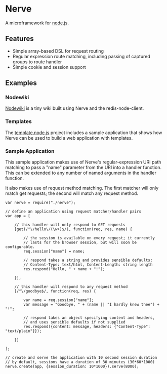 # Nerve

A microframework for [node.js](http://nodejs.org).

## Features

* Simple array-based DSL for request routing
* Regular expression route matching, including passing of captured groups to route handler
* Simple cookie and session support

## Examples

### Nodewiki

[Nodewiki](http://github.com/gjritter/nodewiki) is a tiny wiki built using Nerve and the redis-node-client.

### Templates

The [template.node.js](http://github.com/jazzychad/template.node.js) project includes a sample application that shows how Nerve can be used to build a web application with templates.

### Sample Application

This sample application makes use of Nerve's regular-expression URI path matching to pass a "name" parameter from the URI into a handler function. This can be extended to any number of named arguments in the handler function.

It also makes use of request method matching. The first matcher will only match get requests; the second will match any request method.

    var nerve = require("./nerve");

    // define an application using request matcher/handler pairs
    var app = [

    	// this handler will only respond to GET requests
    	[get(/^\/hello\/(\w+)$/), function(req, res, name) {
		
    		// the session is available on every request; it currently
    		// lasts for the browser session, but will soon be configurable.
    		req.session["name"] = name;
		
    		// respond takes a string and provides sensible defaults:
    		// Content-Type: text/html, Content-Length: string length
    		res.respond("Hello, " + name + "!");
		
    	}],
	
    	// this handler will respond to any request method
    	[/^\/goodbye$/, function(req, res) {
		
    		var name = req.session["name"];
    		var message = "Goodbye, " + (name || "I hardly knew thee") + "!";

    		// respond takes an object specifying content and headers,
    		// and uses sensible defaults if not supplied
    		res.respond({content: message, headers: {"Content-Type": "text/plain"}});
		
    	}]
	
    ];

    // create and serve the application with 10 second session duration
    // by default, sessions have a duration of 30 minutes (30*60*1000)
    nerve.create(app, {session_duration: 10*1000}).serve(8000);